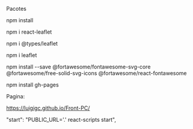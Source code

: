 Pacotes

npm install


npm i react-leaflet


npm i @types/leaflet 


npm i leaflet


npm install --save @fortawesome/fontawesome-svg-core @fortawesome/free-solid-svg-icons @fortawesome/react-fontawesome


npm install gh-pages

Pagina:

https://luigigc.github.io/Front-PC/


"start": "PUBLIC_URL='.' react-scripts start",


